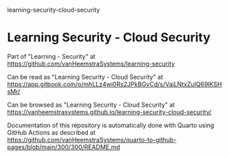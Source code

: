 learning-security-cloud-security
# Learning Security - Cloud Security

Part of "Learning - Security" at https://github.com/vanHeemstraSystems/learning-security

Can be read as "Learning Security - Cloud Security" at https://app.gitbook.com/o/mhLLz4wi0Rs2JPkBGvCd/s/VaiLNtxZulQ69lKSHsMr/

Can be browsed as "Learning Security - Cloud Security" at https://vanheemstrasystems.github.io/learning-security-cloud-security/

Documentation of this repository is automatically done with Quarto using GitHub Actions as described at https://github.com/vanHeemstraSystems/quarto-to-github-pages/blob/main/300/300/README.md
